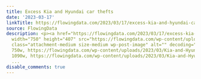 ```yaml
---
title: Excess Kia and Hyundai car thefts
date: '2023-03-17'
linkTitle: https://flowingdata.com/2023/03/17/excess-kia-and-hyundai-car-thefts/
source: FlowingData
description: <p><a href="https://flowingdata.com/2023/03/17/excess-kia-and-hyundai-car-thefts/"><img
  width="750" height="407" src="https://flowingdata.com/wp-content/uploads/2023/03/Kia-and-Hyundai-thefts-e1678896712523-750x407.png"
  class="attachment-medium size-medium wp-post-image" alt="" decoding="async" srcset="https://flowingdata.com/wp-content/uploads/2023/03/Kia-and-Hyundai-thefts-e1678896712523-750x407.png
  750w, https://flowingdata.com/wp-content/uploads/2023/03/Kia-and-Hyundai-thefts-e1678896712523-1090x591.png
  1090w, https://flowingdata.com/wp-content/uploads/2023/03/Kia-and-Hyundai-thefts-e16788
  ...
disable_comments: true
---
```

<p><a href="https://flowingdata.com/2023/03/17/excess-kia-and-hyundai-car-thefts/"><img width="750" height="407" src="https://flowingdata.com/wp-content/uploads/2023/03/Kia-and-Hyundai-thefts-e1678896712523-750x407.png" class="attachment-medium size-medium wp-post-image" alt="" decoding="async" srcset="https://flowingdata.com/wp-content/uploads/2023/03/Kia-and-Hyundai-thefts-e1678896712523-750x407.png 750w, https://flowingdata.com/wp-content/uploads/2023/03/Kia-and-Hyundai-thefts-e1678896712523-1090x591.png 1090w, https://flowingdata.com/wp-content/uploads/2023/03/Kia-and-Hyundai-thefts-e16788 ...